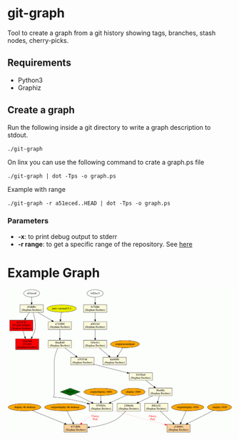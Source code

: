 # git-graph

Tool to create a graph from a git history showing tags, branches, stash nodes, cherry-picks.

## Requirements

* Python3
* Graphiz

## Create a graph

Run the following inside a git directory to write a graph description to stdout.

```
./git-graph
```

On linx you can use the following command to crate a graph.ps file

```
./git-graph | dot -Tps -o graph.ps
```

Example with range
```
./git-graph -r a51eced..HEAD | dot -Tps -o graph.ps
```

### Parameters
* **-x**: to print debug output to stderr
* **-r range**: to get a specific range of the repository. See [here](http://git-scm.com/book/en/Git-Tools-Revision-Selection#Commit-Ranges)

# Example Graph
![alt text](images/example.gif)